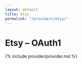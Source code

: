 ```yaml
---
layout: default
title: Etsy
permalink: "/providers/etsy/"
---
```

# Etsy – OAuth1

{% include provider/provider.md %}
